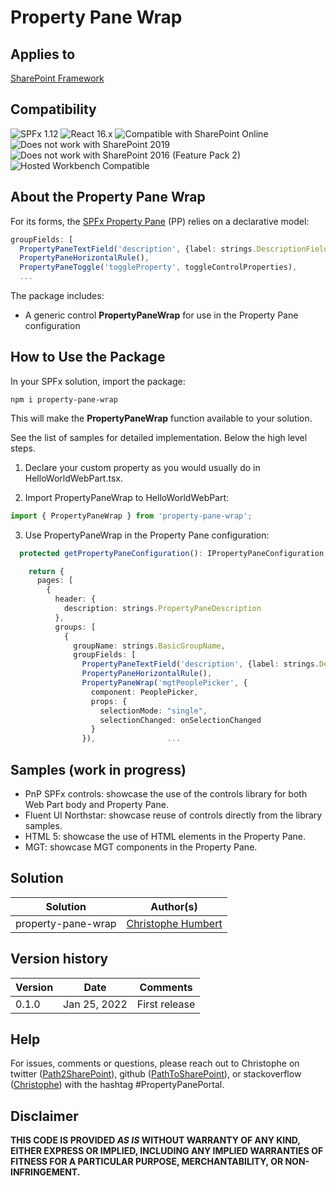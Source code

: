 
# Property Pane Wrap

## Applies to

[SharePoint Framework](https://docs.microsoft.com/sharepoint/dev/spfx/sharepoint-framework-overview)

## Compatibility

![SPFx 1.12](https://img.shields.io/badge/SPFx-1.12-green.svg) 
![React 16.x](https://img.shields.io/badge/React-16.x-green.svg) 
![Compatible with SharePoint Online](https://img.shields.io/badge/SharePoint%20Online-Compatible-green.svg)
![Does not work with SharePoint 2019](https://img.shields.io/badge/SharePoint%20Server%202019-Incompatible-red.svg "SharePoint Server 2019 requires SPFx 1.4.1 or lower")
![Does not work with SharePoint 2016 (Feature Pack 2)](https://img.shields.io/badge/SharePoint%20Server%202016%20(Feature%20Pack%202)-Incompatible-red.svg "SharePoint Server 2016 Feature Pack 2 requires SPFx 1.1")
![Hosted Workbench Compatible](https://img.shields.io/badge/Hosted%20Workbench-Compatible-green.svg)

## About the Property Pane Wrap

For its forms, the [SPFx Property Pane](https://reactjs.org/docs/introducing-jsx.html) (PP) relies on a declarative model:

```typescript
groupFields: [
  PropertyPaneTextField('description', {label: strings.DescriptionFieldLabel}),
  PropertyPaneHorizontalRule(),
  PropertyPaneToggle('toggleProperty', toggleControlProperties),
  ...
```

The package includes:
-	A generic control **PropertyPaneWrap** for use in the Property Pane configuration

## How to Use the Package

In your SPFx solution, import the package:

```
npm i property-pane-wrap
```

This will make the **PropertyPaneWrap** function available to your solution.

See the list of samples for detailed implementation. Below the high level steps.

1. Declare your custom property as you would usually do in HelloWorldWebPart.tsx.

2. Import PropertyPaneWrap to HelloWorldWebPart:
```typescript
import { PropertyPaneWrap } from 'property-pane-wrap';
```
3. Use PropertyPaneWrap in the Property Pane configuration:
```typescript
  protected getPropertyPaneConfiguration(): IPropertyPaneConfiguration {

    return {
      pages: [
        {
          header: {
            description: strings.PropertyPaneDescription
          },
          groups: [
            {
              groupName: strings.BasicGroupName,
              groupFields: [
                PropertyPaneTextField('description', {label: strings.DescriptionFieldLabel}),
                PropertyPaneHorizontalRule(),
                PropertyPaneWrap('mgtPeoplePicker', {
                  component: PeoplePicker,
                  props: {
                    selectionMode: "single",
                    selectionChanged: onSelectionChanged
                  }
                }),                ...
```

## Samples (work in progress)

-	PnP SPFx controls: showcase the use of the controls library for both Web Part body and Property Pane.
-	Fluent UI Northstar: showcase reuse of controls directly from the library samples.
-	HTML 5: showcase the use of HTML elements in the Property Pane.
-	MGT: showcase MGT components in the Property Pane.

## Solution

Solution|Author(s)
--------|---------
property-pane-wrap | [Christophe Humbert](https://github.com/PathToSharePoint)

## Version history

Version|Date|Comments
-------|----|--------
0.1.0|Jan 25, 2022|First release

## Help

For issues, comments or questions, please reach out to Christophe on twitter ([Path2SharePoint](https://twitter.com/Path2SharePoint/)), github ([PathToSharePoint](https://github.com/PathToSharePoint)), or stackoverflow ([Christophe](https://stackoverflow.com/users/485406/christophe)) with the hashtag #PropertyPanePortal.

## Disclaimer

**THIS CODE IS PROVIDED *AS IS* WITHOUT WARRANTY OF ANY KIND, EITHER EXPRESS OR IMPLIED, INCLUDING ANY IMPLIED WARRANTIES OF FITNESS FOR A PARTICULAR PURPOSE, MERCHANTABILITY, OR NON-INFRINGEMENT.**